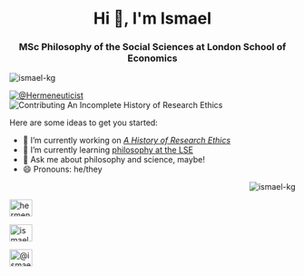 <h1 align="center">Hi 👋, I'm Ismael</h1>
<h3 align="center">MSc Philosophy of the Social Sciences at London School of Economics</h3>

<p align="left"> <img src="https://komarev.com/ghpvc/?username=ismael-kg&label=Profile%20views&color=0e75b6&style=flat" alt="ismael-kg" /> </p>

[![@Hermeneuticist](https://badgen.net/badge/icon/@hermeneuticist?icon=twitter&label)](https://twitter.com/hermeneuticist)
![Contributing An Incomplete History of Research Ethics](https://img.shields.io/badge/Contributing-An%20Incomplete%20History%20of%20Research%20Ethics-red)

Here are some ideas to get you started:

- 🔭 I’m currently working on [_A History of Research Ethics_](https://github.com/Ismael-KG/A-History-of-Research-Ethics)
- 🌱 I’m currently learning [philosophy at the LSE](https://www.lse.ac.uk/philosophy/)
- 💬 Ask me about philosophy and science, maybe!
- 😄 Pronouns: he/they

<p>&nbsp;<img align="right" src="https://github-readme-stats.vercel.app/api?username=ismael-kg&show_icons=true&locale=en" alt="ismael-kg" /></p>

<a href="https://twitter.com/hermeneuticist" target="blank"><img align="center" src="https://raw.githubusercontent.com/rahuldkjain/github-profile-readme-generator/master/src/images/icons/Social/twitter.svg" alt="hermeneuticist" height="30" width="40" /></a>
  
<a href="https://uk.linkedin.com/in/ismaelkherroubi" target="blank"><img align="center" src="https://raw.githubusercontent.com/rahuldkjain/github-profile-readme-generator/master/src/images/icons/Social/linked-in-alt.svg" alt="ismael kherroubi garcia" height="30" width="40" /></a>
  
<a href="https://ismaelkg.medium.com/" target="blank"><img align="center" src="https://raw.githubusercontent.com/rahuldkjain/github-profile-readme-generator/master/src/images/icons/Social/medium.svg" alt="@ismael kherroubi garcia" height="30" width="40" /></a>
